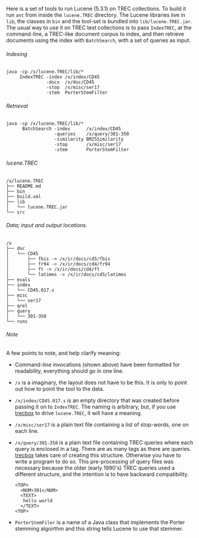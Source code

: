 Here is a set of tools to run Lucene (5.3.1) on TREC collections. To
build it run `ant` from inside the `lucene.TREC` directory. The Lucene
libraries live in `lib`, the classes in `bin` and the tool-set is
bundled into `lib/lucene.TREC.jar`. The usual way to use it on TREC
test collections is to pass `IndexTREC`, at the command-line, a
TREC-like document corpus to index, and then retrieve documents using
the index with `BatchSearch`, with a set of queries as input.

###### Indexing

```
java -cp /x/lucene.TREC/lib/*
     IndexTREC -index /x/index/CD45
               -docs  /x/doc/CD45
               -stop  /x/misc/ser17
               -stem  PorterStemFilter
```

###### Retrieval

```
java -cp /x/lucene.TREC/lib/*
      BatchSearch -index      /x/index/CD45
                  -queries    /x/query/301-350
                  -similarity BM25Similarity
                  -stop       /x/misc/ser17
                  -stem       PorterStemFilter
```

###### lucene.TREC

```
/x/lucene.TREC
├── README.md
├── bin
├── build.xml
├── lib
│   └── lucene.TREC.jar
└── src
```

###### Data; input and output locations.

```
/x
├── doc
│   └── CD45
│       ├── fbis -> /x/ir/docs/cd5/fbis
│       ├── fr94 -> /x/ir/docs/cd4/fr94
│       ├── ft -> /x/ir/docs/cd4/ft
│       └── latimes -> /x/ir/docs/cd5/latimes
├── evals
├── index
│   └── CD45.017.s
├── misc
│   └── ser17
├── qrel
├── query
│   └── 301-350
└── runs
```

###### Note

A few points to note, and help clarify meaning:

- Command-line invocations (shown above) have been formatted for
  readability, everything should go in one line.

- `/x` is a imaginary, the layout does not have to be this. It is only
  to point out how to point the tool to the data.

- `/x/index/CD45.017.s` is an empty directory that was created before
  passing it on to `IndexTREC`. The naming is arbitrary, but, if you use
  [trecbox](https://github.com/sauparna/trecbox) to drive `lucene.TREC`,
  it will have a meaning.

- `/x/misc/ser17` is a plain text file containing a list of stop-words,
  one on each line.

- `/x/query/301-350` is a plain text file containing TREC queries
  where each query is enclosed in a <TOP> tag. There are as many <TOP>
  tags as there are
  queries. [trecbox](https://github.com/sauparna/trecbox) takes care
  of creating this structure. Otherwise you have to write a program to
  do so. This pre-processing of query files was necessary because the
  older (early 1990's) TREC queries used a different structure, and
  the intention is to have backward compatibility.

  ```
  <TOP>
    <NUM>301</NUM>
    <TEXT>
     hello world
    </TEXT>
  <TOP>
  ```
  
- `PorterStemFiler` is a name of a Java class that implements the
  Porter stemming algoirthm and this string tells Lucene to use that
  stemmer.
